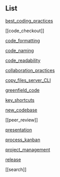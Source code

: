 ## List

[best_coding_practices](best_coding_practices.md)

[[code_checkout]]

[code_formatting](code_formatting.md)

[code_naming](code_naming.md)

[code_readability](code_readability.md)

[collaboration_practices](collaboration_practices.md)

[copy_files_server_CLI](copy_files_server_CLI.md)

[greenfield_code](greenfield_code.md)

[key_shortcuts](key_shortcuts.md)

[new_codebase](new_codebase.md)

[[peer_review]]

[presentation](presentation.md)

[process_kanban](process_kanban.md)

[project_management](project_management.md)

[release](process/release.md)

[[search]]

